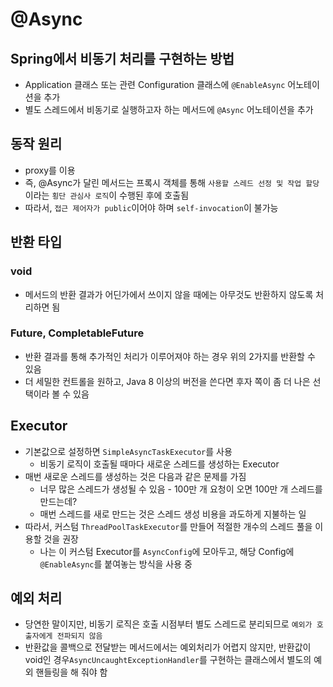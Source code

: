 # @Async

## Spring에서 비동기 처리를 구현하는 방법

- Application 클래스 또는 관련 Configuration 클래스에 `@EnableAsync` 어노테이션을 추가
- 별도 스레드에서 비동기로 실행하고자 하는 메서드에 `@Async` 어노테이션을 추가

## 동작 원리

- proxy를 이용
- 즉, @Async가 달린 메서드는 프록시 객체를 통해 `사용할 스레드 선정 및 작업 할당`이라는 `횡단 관심사 로직`이 수행된 후에 호출됨
- 따라서, `접근 제어자가 public`이어야 하며 `self-invocation`이 불가능

## 반환 타입

### void

- 메서드의 반환 결과가 어딘가에서 쓰이지 않을 때에는 아무것도 반환하지 않도록 처리하면 됨

### **Future, CompletableFuture**

- 반환 결과를 통해 추가적인 처리가 이루어져야 하는 경우 위의 2가지를 반환할 수 있음
- 더 세밀한 컨트롤을 원하고, Java 8 이상의 버전을 쓴다면 후자 쪽이 좀 더 나은 선택이라 볼 수 있음

## Executor

- 기본값으로 설정하면 `SimpleAsyncTaskExecutor`를 사용
    - 비동기 로직이 호출될 때마다 새로운 스레드를 생성하는 Executor
- 매번 새로운 스레드를 생성하는 것은 다음과 같은 문제를 가짐
    - 너무 많은 스레드가 생성될 수 있음 - 100만 개 요청이 오면 100만 개 스레드를 만드는데?
    - 매번 스레드를 새로 만드는 것은 스레드 생성 비용을 과도하게 지불하는 일
- 따라서, 커스텀 `ThreadPoolTaskExecutor`를 만들어 적절한 개수의 스레드 풀을 이용할 것을 권장
    - 나는 이 커스텀 Executor를 `AsyncConfig`에 모아두고, 해당 Config에 `@EnableAsync`를 붙여놓는 방식을 사용 중

## 예외 처리

- 당연한 말이지만, 비동기 로직은 호출 시점부터 별도 스레드로 분리되므로 `예외가 호출자에게 전파되지 않음`
- 반환값을 콜백으로 전달받는 메서드에서는 예외처리가 어렵지 않지만, 반환값이 void인 경우`AsyncUncaughtExceptionHandler`를 구현하는 클래스에서 별도의 예외 핸들링을 해 줘야 함
